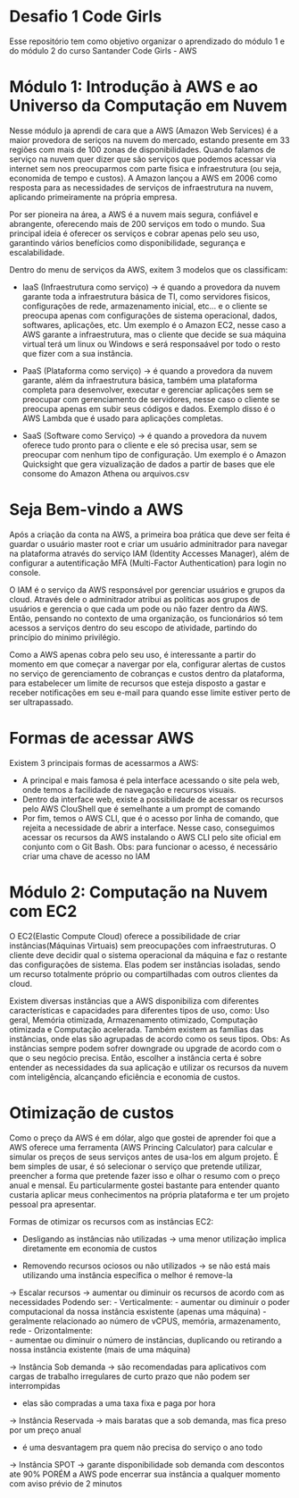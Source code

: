 # Desafio 1 Code Girls
Esse repositório tem como objetivo organizar o aprendizado do módulo 1 e do módulo 2 do curso Santander Code Girls - AWS 

# Módulo 1: Introdução à AWS e ao Universo da Computação em Nuvem

Nesse módulo ja aprendi de cara que a AWS (Amazon Web Services) é a maior provedora de seriços na nuvem do mercado, estando presente em 33 regiões com mais de 100 zonas de disponibilidades. Quando falamos de serviço na nuvem quer dizer que são serviços que podemos acessar via internet sem nos preocuparmos com parte fisica e infraestrutura (ou seja, economida de tempo e custos).
A Amazon lançou a AWS em 2006 como resposta para as necessidades de serviços de infraestrutura na nuvem, aplicando primeiramente na própria empresa.

Por ser pioneira na área, a AWS é a nuvem mais segura, confiável e abrangente, oferecendo mais de 200 serviços em todo o mundo. Sua principal ideia é oferecer os serviços e cobrar apenas pelo seu uso, garantindo vários benefícios como disponibilidade, segurança e escalabilidade. 

Dentro do menu de serviços da AWS, exitem 3 modelos que os classificam:
- IaaS (Infraestrutura como serviço) -> é quando a provedora da nuvem garante toda a infraestrutura básica de TI, como servidores fisicos, configurações de rede, armazenamento inicial, etc... e o cliente se preocupa apenas com configurações de sistema operacional, dados, softwares, aplicações, etc. Um exemplo é o Amazon EC2, nesse caso a AWS garante a infraestrutura, mas o cliente que decide se sua máquina virtual terá um linux ou Windows e será responsaável por todo o resto que fizer com a sua instância.

- PaaS (Plataforma como serviço) -> é quando a provedora da nuvem garante, além da infraestrutura básica, também uma plataforma completa para desenvolver, executar e gerenciar aplicações sem se preocupar com gerenciamento de servidores, nesse caso o cliente se preocupa apenas em subir seus códigos e dados. Exemplo disso é o AWS Lambda que é usado para aplicações completas.

- SaaS (Software como Serviço) -> é quando a provedora da nuvem oferece tudo pronto para o cliente e ele só precisa usar, sem se preocupar com nenhum tipo de configuração. Um exemplo é o Amazon Quicksight que gera vizualização de dados a partir de bases que ele consome do Amazon Athena ou arquivos.csv

# Seja Bem-vindo a AWS
Após a criação da conta na AWS, a primeira boa prática que deve ser feita é guardar o usuário master root e criar um usuário adminitrador para navegar na plataforma através do serviço IAM (Identity Accesses Manager), além de configurar a autentificação MFA (Multi-Factor Authentication) para login no console.

O IAM é o serviço da AWS responsável por gerenciar usuários e grupos da cloud. Através dele o adminitrador atribui as políticas aos grupos de usuários e gerencia o que cada um pode ou não fazer dentro da AWS. Então, pensando no contexto de uma organização, os funcionários só tem acessos a serviços dentro do seu escopo de atividade, partindo do princípio do minimo privilégio.

Como a AWS apenas cobra pelo seu uso, é interessante a partir do momento em que começar a navergar por ela, configurar alertas de custos no serviço de gerenciamento de cobranças e custos dentro da plataforma, para estabelecer um limite de recursos que esteja disposto a gastar e receber notificações em seu e-mail para quando esse limite estiver perto de ser ultrapassado.

# Formas de acessar AWS
Existem 3 principais formas de acessarmos a AWS:
- A principal e mais famosa é pela interface acessando o site pela web, onde temos a facilidade de navegação e recursos visuais.
- Dentro da interface web, existe a possibilidade de acessar os recursos pelo AWS ClouShell que é semelhante a um prompt de comando
- Por fim, temos o AWS CLI, que é o acesso por linha de comando, que rejeita a necessidade de abrir a interface. Nesse caso, conseguimos acessar os recursos da AWS instalando o AWS CLI pelo site oficial em conjunto com o Git Bash. Obs: para funcionar o acesso, é necessário criar uma chave de acesso no IAM 

# Módulo 2: Computação na Nuvem com EC2
O EC2(Elastic Compute Cloud) oferece a possibilidade de criar instâncias(Máquinas Virtuais) sem preocupações com infraestruturas. O cliente deve decidir qual o sistema operacional da máquina e faz o restante das configurações de sistema. Elas podem ser instâncias isoladas, sendo um recurso totalmente próprio ou compartilhadas com outros clientes da cloud.

Existem diversas instâncias que a AWS disponibiliza com diferentes características e capacidades para diferentes tipos de uso, como: Uso geral, Memória otimizada, Armazenamento otimizado, Computação otimizada e Computação acelerada. Também existem as famílias das instâncias, onde elas são agrupadas de acordo como os seus tipos. Obs: As instâncias sempre podem sofrer downgrade ou upgrade de acordo com o que o seu negócio precisa. Então, escolher a instância certa é sobre entender as necessidades da sua aplicação e utilizar os recursos da nuvem com inteligência, alcançando eficiência e economia de custos. 

# Otimização de custos
Como o preço da AWS é em dólar, algo que gostei de aprender foi que a AWS oferece uma ferramenta (AWS Princing Calculator) para calcular e simular os preços de seus serviços antes de usa-los em algum projeto. É bem simples de usar, é só selecionar o serviço que pretende utilizar, preencher a forma que pretende fazer isso e olhar o resumo com o preço anual e mensal. Eu particularmente gostei bastante para entender quanto custaria aplicar meus conhecimentos na própria plataforma e ter um projeto pessoal pra apresentar.

Formas de otimizar os recursos com as instâncias EC2:
- Desligando as instâncias não utilizadas → uma menor utilização implica diretamente em economia de custos

- Removendo recursos ociosos ou não utilizados → se não está mais utilizando uma instância específica o melhor é remove-la

→ Escalar recursos → aumentar ou diminuir os recursos de acordo com as necessidades
  Podendo ser: 
    - Verticalmente:
      - aumentar ou diminuir o poder computacional da nossa instância esxistente (apenas uma máquina)
      - geralmente relacionado ao número de vCPUS, memória, armazenamento, rede
    - Orizontalmente:      
      - aumentae ou diminuir o número de instâncias, duplicando ou retirando a nossa instância existente (mais de uma máquina)
      
→ Instância Sob demanda → são recomendadas para aplicativos com cargas de trabalho irregulares de curto prazo que não podem ser interrompidas
  - elas são compradas a uma taxa fixa e paga por hora

→ Instância Reservada → mais baratas que a sob demanda, mas fica preso por um preço anual
  - é uma desvantagem pra quem não precisa do serviço o ano todo

→ Instância SPOT → garante disponibilidade sob demanda com descontos ate 90% PORÉM a AWS pode encerrar sua instância a qualquer momento com aviso prévio de 2 minutos







